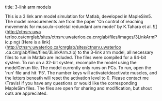 title: 3-link arm models

This is a 3 link arm model simulation for Matlab, developed in MapleSim5. The
model measurements are from the paper 'On control of reaching movements for
musculo-skeletal redundant arm model' by K.Tahara et al. ![](http://ctnsrv.uwa
terloo.ca/cnrglab/sites/ctnsrv.uwaterloo.ca.cnrglab/files/images/3LinkArmPic.p
ng) [Here is a link](http://ctnsrv.uwaterloo.ca/cnrglab/sites/ctnsrv.uwaterloo
.ca.cnrglab/files/files/3LinkArm.zip) to the 3-link arm model, all necessary
files to run in Matlab are included. The files were compiled for a 64-bit
system. To run on a 32-bit system, recompile the model using the modelGen.m
file. The model currently only runs on PCs. To run, open the 'run' file and
hit 'F5'. The number keys will activate/deactivate muscles, and the letters
beneath will reset the activation level to 0. Please contact me (Travis) if
you have any questions or would like the corresponding MapleSim files. The
files are open for sharing and modification, but shout outs are appreciated.
